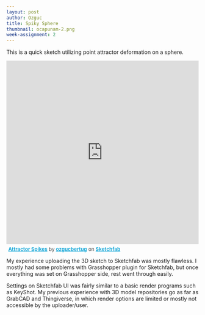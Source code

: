 ```yaml
---
layout: post
author: Ozguc
title: Spiky Sphere
thumbnail: ocapunam-2.png
week-assignment: 2
---
```


This is a quick sketch utilizing point attractor deformation on a sphere.

<div class="sketchfab-embed-wrapper"><iframe width="100%" height="480" src="https://sketchfab.com/models/1552dafc5f9f432da7e7e7a6a708d945/embed?autospin=0.2&amp;autostart=1" frameborder="0" allowvr allowfullscreen mozallowfullscreen="true" webkitallowfullscreen="true" onmousewheel=""></iframe>

<p style="font-size: 13px; font-weight: normal; margin: 5px; color: #4A4A4A;">
    <a href="https://sketchfab.com/models/1552dafc5f9f432da7e7e7a6a708d945?utm_medium=embed&utm_source=website&utm_campain=share-popup" target="_blank" style="font-weight: bold; color: #1CAAD9;">Attractor Spikes</a>
    by <a href="https://sketchfab.com/ozgucbertug?utm_medium=embed&utm_source=website&utm_campain=share-popup" target="_blank" style="font-weight: bold; color: #1CAAD9;">ozgucbertug</a>
    on <a href="https://sketchfab.com?utm_medium=embed&utm_source=website&utm_campain=share-popup" target="_blank" style="font-weight: bold; color: #1CAAD9;">Sketchfab</a>
</p>
</div>

My experience uploading the 3D sketch to Sketchfab was mostly flawless. I mostly had some problems with Grasshopper plugin for Sketchfab, but once everything was set on Grasshopper side, rest went through easily.

Settings on Sketchfab UI was fairly similar to a basic render programs such as KeyShot. My previous experience with 3D model repositories go as far as GrabCAD and Thingiverse, in which render options are limited or mostly not accessible by the uploader/user.